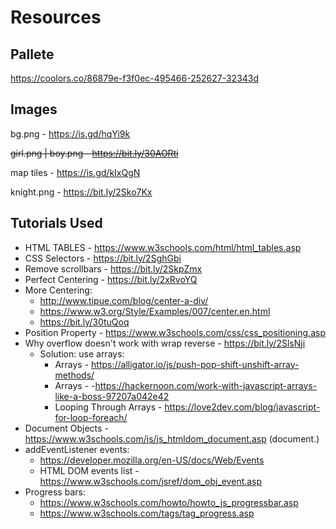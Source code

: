 # Resources

## Pallete

https://coolors.co/86879e-f3f0ec-495466-252627-32343d

## Images

bg.png - https://is.gd/hqYi9k

~~girl.png | boy.png - https://bit.ly/30AORti~~

map tiles - https://is.gd/kIxQgN

knight.png - https://bit.ly/2Sko7Kx

## Tutorials Used

* HTML TABLES - https://www.w3schools.com/html/html_tables.asp
* CSS Selectors - https://bit.ly/2SghGbi 
* Remove scrollbars - https://bit.ly/2SkpZmx
* Perfect Centering - https://bit.ly/2xRvoYQ
* More Centering:
    + http://www.tipue.com/blog/center-a-div/
    + https://www.w3.org/Style/Examples/007/center.en.html
    + https://bit.ly/30tuQoq
* Position Property - https://www.w3schools.com/css/css_positioning.asp
* Why overflow doesn't work with wrap reverse - https://bit.ly/2SlsNji
    + Solution: use arrays:
        - Arrays - https://alligator.io/js/push-pop-shift-unshift-array-methods/
        - Arrays - -https://hackernoon.com/work-with-javascript-arrays-like-a-boss-97207a042e42
        - Looping Through Arrays - https://love2dev.com/blog/javascript-for-loop-foreach/
* Document Objects - https://www.w3schools.com/js/js_htmldom_document.asp (document.)
* addEventListener events:
    + https://developer.mozilla.org/en-US/docs/Web/Events
    +  HTML DOM events list - https://www.w3schools.com/jsref/dom_obj_event.asp
* Progress bars:
    + https://www.w3schools.com/howto/howto_js_progressbar.asp
    + https://www.w3schools.com/tags/tag_progress.asp

